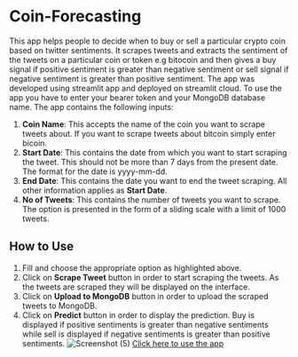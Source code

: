 # Coin-Forecasting
This app helps people to decide when to buy or sell a particular crypto coin based on twitter sentiments. It scrapes tweets and extracts the sentiment of the tweets on a particular coin or token e.g bitocoin and then gives a buy signal if positive sentiment is greater than negative sentiment or sell signal if negative sentiment is greater than positive sentiment. The app was developed using streamlit app and deployed on streamlit cloud. To use the app you have to enter your bearer token and your MongoDB database name.
The app contains the following inputs:
1. **Coin Name**: This accepts the name of the coin you want to scrape tweets about. If you want to scrape tweets about bitcoin simply enter bicoin.
2. **Start Date**: This contains the date from which you want to start scraping the tweet. This should not be more than 7 days from the present date. The format for the date is yyyy-mm-dd.
3. **End Date**: This contains the date you want to end the tweet scraping. All other information applies as **Start Date**.
4. **No of Tweets**: This contains the number of tweets you want to scrape. The option is presented in the form of a sliding scale with a limit of 1000 tweets.

## How to Use
1. Fill and choose the appropriate option as highlighted above.
2. Click on **Scrape Tweet** button in order to start scraping the tweets. As the tweets are scraped they will be displayed on the interface.
3. Click on **Upload to MongoDB** button in order to upload the scraped tweets to MongoDB.
4. Click on **Predict** button in order to display the prediction. Buy is displayed if positive sentiments is greater than negative sentiments while sell is displayed if negative sentiments is greater than positive sentiments.
![Screenshot (5)](https://github.com/calistomeric/Coin-Forecasting/assets/99477055/138ad265-110e-4274-8fe9-31bfadedec0c)
[Click here to use the app](https://calistomeric-coin-forecasting-coin-forecast-1g63bn.streamlit.app/)

